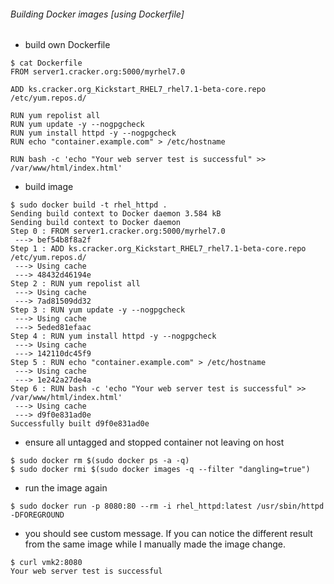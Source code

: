 ###### Building Docker images [using Dockerfile]
* build own Dockerfile
```
$ cat Dockerfile
FROM server1.cracker.org:5000/myrhel7.0

ADD ks.cracker.org_Kickstart_RHEL7_rhel7.1-beta-core.repo /etc/yum.repos.d/

RUN yum repolist all
RUN yum update -y --nogpgcheck
RUN yum install httpd -y --nogpgcheck
RUN echo "container.example.com" > /etc/hostname

RUN bash -c 'echo "Your web server test is successful" >> /var/www/html/index.html'
```
* build image
```
$ sudo docker build -t rhel_httpd .
Sending build context to Docker daemon 3.584 kB
Sending build context to Docker daemon
Step 0 : FROM server1.cracker.org:5000/myrhel7.0
 ---> bef54b8f8a2f
Step 1 : ADD ks.cracker.org_Kickstart_RHEL7_rhel7.1-beta-core.repo /etc/yum.repos.d/
 ---> Using cache
 ---> 48432d46194e
Step 2 : RUN yum repolist all
 ---> Using cache
 ---> 7ad81509dd32
Step 3 : RUN yum update -y --nogpgcheck
 ---> Using cache
 ---> 5eded81efaac
Step 4 : RUN yum install httpd -y --nogpgcheck
 ---> Using cache
 ---> 142110dc45f9
Step 5 : RUN echo "container.example.com" > /etc/hostname
 ---> Using cache
 ---> 1e242a27de4a
Step 6 : RUN bash -c 'echo "Your web server test is successful" >> /var/www/html/index.html'
 ---> Using cache
 ---> d9f0e831ad0e
Successfully built d9f0e831ad0e
```
* ensure all untagged and stopped container not leaving on host
```
$ sudo docker rm $(sudo docker ps -a -q)
$ sudo docker rmi $(sudo docker images -q --filter "dangling=true")
```
* run the image again
```
$ sudo docker run -p 8080:80 --rm -i rhel_httpd:latest /usr/sbin/httpd -DFOREGROUND
```
* you should see custom message. If you can notice the different result from the same image while I manually made the image change.
```
$ curl vmk2:8080
Your web server test is successful
```

